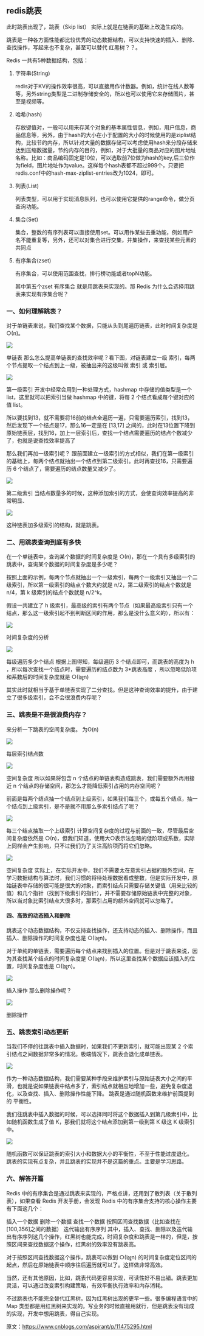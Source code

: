 ## redis跳表

此时跳表出现了，跳表（Skip list） 实际上就是在链表的基础上改造生成的。 

跳表是一种各方面性能都比较优秀的动态数据结构，可以支持快速的插入、删除、查找操作，写起来也不复杂，甚至可以替代 红黑树？？。 

Redis 一共有5种数据结构，包括：

 
1. 字符串(String)

    redis对于KV的操作效率很高，可以直接用作计数器。例如，统计在线人数等等，另外string类型是二进制存储安全的，所以也可以使用它来存储图片，甚至是视频等。

2. 哈希(hash)

    存放键值对，一般可以用来存某个对象的基本属性信息，例如，用户信息，商品信息等，另外，由于hash的大小在小于配置的大小的时候使用的是ziplist结构，比较节约内存，所以针对大量的数据存储可以考虑使用hash来分段存储来达到压缩数据量，节约内存的目的，例如，对于大批量的商品对应的图片地址名称。比如：商品编码固定是10位，可以选取前7位做为hash的key,后三位作为field，图片地址作为value。这样每个hash表都不超过999个，只要把redis.conf中的hash-max-ziplist-entries改为1024，即可。

3. 列表(List)

    列表类型，可以用于实现消息队列，也可以使用它提供的range命令，做分页查询功能。

4. 集合(Set)

    集合，整数的有序列表可以直接使用set。可以用作某些去重功能，例如用户名不能重复等，另外，还可以对集合进行交集，并集操作，来查找某些元素的共同点

5. 有序集合(zset)

    有序集合，可以使用范围查找，排行榜功能或者topN功能。

    其中第五个zset 有序集合 就是用跳表来实现的。那 Redis 为什么会选择用跳表来实现有序集合呢？  

### 一、如何理解跳表？ 

对于单链表来说，我们查找某个数据，只能从头到尾遍历链表，此时时间复杂度是 ○(n)。 

![](redis/redis-skip-1-1.jpg)

单链表 
那么怎么提高单链表的查找效率呢？看下图，对链表建立一级 索引，每两个节点提取一个结点到上一级，被抽出来的这级叫做 索引 或 索引层。 

![](redis/redis-skip-1-2.jpg)

第一级索引 
开发中经常会用到一种处理方式，hashmap 中存储的值类型是一个 list，这里就可以把索引当做 hashmap 中的键，将每 2 个结点看成每个键对应的值 list。 

所以要找到13，就不需要将16前的结点全遍历一遍，只需要遍历索引，找到13，然后发现下一个结点是17，那么16一定是在 [13,17] 之间的，此时在13位置下降到原始链表层，找到16，加上一层索引后，查找一个结点需要遍历的结点个数减少了，也就是说查找效率提高了 

那么我们再加一级索引呢？
跟前面建立一级索引的方式相似，我们在第一级索引的基础上，每两个结点就抽出一个结点到第二级索引。此时再查找16，只需要遍历 6 个结点了，需要遍历的结点数量又减少了。 

![](redis/redis-skip-1-3.jpg)

第二级索引 
当结点数量多的时候，这种添加索引的方式，会使查询效率提高的非常明显、

![](redis/redis-skip-1-4.jpg)

这种链表加多级索引的结构，就是跳表。 

### 二、用跳表查询到底有多快

在一个单链表中，查询某个数据的时间复杂度是 ○(n)，那在一个具有多级索引的跳表中，查询某个数据的时间复杂度是多少呢？ 

按照上面的示例，每两个节点就抽出一个一级索引，每两个一级索引又抽出一个二级索引，所以第一级索引的结点个数大约就是 n/2，第二级索引的结点个数就是 n/4，第 k 级索引的结点个数就是 n/2^k。 

假设一共建立了 h 级索引，最高级的索引有两个节点（如果最高级索引只有一个结点，那么这一级索引起不到判断区间的作用，那么是没什么意义的），所以有： 

![](redis/redis-skip-2-1.jpg)

时间复杂度的分析 

![](redis/redis-skip-2-2.jpg)

每级遍历多少个结点 
根据上图得知，每级遍历 3 个结点即可，而跳表的高度为 h ，所以每次查找一个结点时，需要遍历的结点数为 3*跳表高度 ，所以忽略低阶项和系数后的时间复杂度就是 ○(㏒n) 

其实此时就相当于基于单链表实现了二分查找。但是这种查询效率的提升，由于建立了很多级索引，会不会很浪费内存呢？ 

### 三、跳表是不是很浪费内存？ 

来分析一下跳表的空间复杂度。 为O(n)

![](redis/redis-skip-3-1.jpg)

每层索引结点数 
 
![](redis/redis-skip-3-2.jpg)

空间复杂度 
所以如果将包含 n 个结点的单链表构造成跳表，我们需要额外再用接近 n 个结点的存储空间，那怎么才能降低索引占用的内存空间呢？ 

前面是每两个结点抽一个结点到上级索引，如果我们每三个，或每五个结点，抽一个结点到上级索引，是不是就不用那么多索引结点了呢？ 

![](redis/redis-skip-3-3.jpg)

每三个结点抽取一个上级索引 
计算空间复杂度的过程与前面的一致，尽管最后空间复杂度依然是 ○(n)，但我们知道，使用大○表示法忽略的低阶项或系数，实际上同样会产生影响，只不过我们为了关注高阶项而将它们忽略。 

![](redis/redis-skip-3-4.jpg)

空间复杂度 
实际上，在实际开发中，我们不需要太在意索引占据的额外空间，在学习数据结构与算法时，我们习惯的将待处理数据看成整数，但是实际开发中，原始链表中存储的很可能是很大的对象，而索引结点只需要存储关键值（用来比较的值）和几个指针（找到下级索引的指针），并不需要存储原始链表中完整的对象，所以当对象比索引结点大很多时，那索引占用的额外空间就可以忽略了。 

#### 四、高效的动态插入和删除

跳表这个动态数据结构，不仅支持查找操作，还支持动态的插入、删除操作，而且插入、删除操作的时间复杂度也是 ○(㏒n)。 

对于单纯的单链表，需要遍历每个结点来找到插入的位置。但是对于跳表来说，因为其查找某个结点的时间复杂度是 ○(㏒n)，所以这里查找某个数据应该插入的位置，时间复杂度也是 ○(㏒n)。 

![](redis/redis-skip-4-1.jpg)

插入操作 
那么删除操作呢？ 

![](redis/redis-skip-4-2.jpg)

删除操作

### 五、跳表索引动态更新

当我们不停的往跳表中插入数据时，如果我们不更新索引，就可能出现某 2 个索引结点之间数据非常多的情况。极端情况下，跳表会退化成单链表。 

![](redis/redis-skip-5-1.jpg)

作为一种动态数据结构，我们需要某种手段来维护索引与原始链表大小之间的平滑，也就是说如果链表中结点多了，索引结点就相应地增加一些，避免复杂度退化，以及查找、插入、删除操作性能下降。
跳表是通过随机函数来维护前面提到的 平衡性。 

我们往跳表中插入数据的时候，可以选择同时将这个数据插入到第几级索引中，比如随机函数生成了值 K，那我们就将这个结点添加到第一级到第 K 级这 K 级索引中。 

![](redis/redis-skip-5-2.jpg)

随机函数可以保证跳表的索引大小和数据大小的平衡性，不至于性能过度退化。
跳表的实现有点复杂，并且跳表的实现并不是这篇的重点。主要是学习思路。 

### 六、解答开篇 

Redis 中的有序集合是通过跳表来实现的，严格点讲，还用到了散列表（关于散列表），如果查看 Redis 开发手册，会发现 Redis 中的有序集合支持的核心操作主要有下面这几个： 

插入一个数据
删除一个数据
查找一个数据
按照区间查找数据（比如查找在[100,356]之间的数据）
迭代输出有序序列 
其中，插入、查找、删除以及迭代输出有序序列这几个操作，红黑树也能完成，时间复杂度和跳表是一样的，但是，按照区间来查找数据这个操作，红黑树的效率没有跳表高。 

对于按照区间查找数据这个操作，跳表可以做到 ○(㏒n) 的时间复杂度定位区间的起点，然后在原始链表中顺序往后遍历就可以了。这样做非常高效。 

当然，还有其他原因，比如，跳表代码更容易实现，可读性好不易出错。跳表更加灵活，可以通过改变索引构建策略，有效平衡执行效率和内存消耗。 

不过跳表也不能完全替代红黑树。因为红黑树出现的更早一些。很多编程语言中的 Map 类型都是用红黑树来实现的。写业务的时候直接用就行，但是跳表没有现成的实现，开发中想用跳表，得自己实现。 


原文：https://www.cnblogs.com/aspirant/p/11475295.html